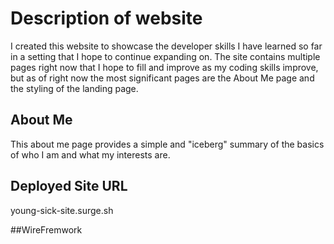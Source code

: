 # Description of website
I created this website to showcase the developer skills I have learned so far in a setting that I hope to continue expanding on.
The site contains multiple pages right now that I hope to fill and improve as my coding skills improve, but as of right now the most significant pages are the About Me page and the styling of the landing page.

## About Me
This about me page provides a simple and "iceberg" summary of the basics of who I am and what my interests are.

## Deployed Site URL
young-sick-site.surge.sh

##WireFremwork
